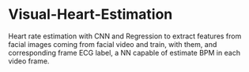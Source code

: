 # Visual-Heart-Estimation
Heart rate estimation with CNN and Regression to extract features from facial images coming from facial video and train, with them, and corresponding frame ECG label, a NN capable of estimate BPM in each video frame.

